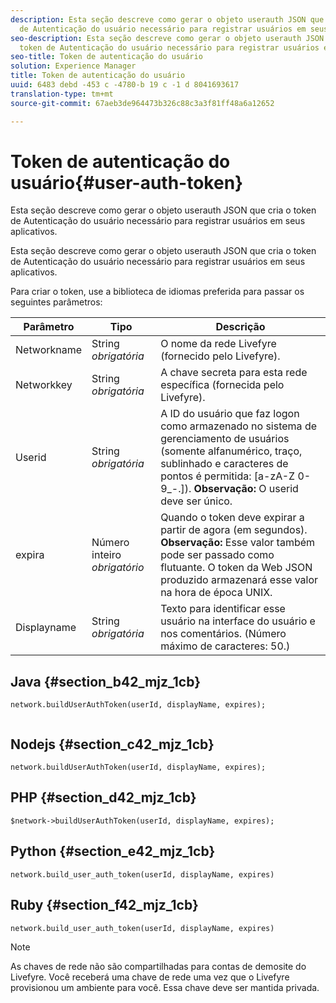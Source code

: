 ```yaml
---
description: Esta seção descreve como gerar o objeto userauth JSON que cria o token
  de Autenticação do usuário necessário para registrar usuários em seus aplicativos.
seo-description: Esta seção descreve como gerar o objeto userauth JSON que cria o
  token de Autenticação do usuário necessário para registrar usuários em seus aplicativos.
seo-title: Token de autenticação do usuário
solution: Experience Manager
title: Token de autenticação do usuário
uuid: 6483 debd -453 c -4780-b 19 c -1 d 8041693617
translation-type: tm+mt
source-git-commit: 67aeb3de964473b326c88c3a3f81ff48a6a12652

---
```



# Token de autenticação do usuário{#user-auth-token}

Esta seção descreve como gerar o objeto userauth JSON que cria o token de Autenticação do usuário necessário para registrar usuários em seus aplicativos.

Esta seção descreve como gerar o objeto userauth JSON que cria o token de Autenticação do usuário necessário para registrar usuários em seus aplicativos.

Para criar o token, use a biblioteca de idiomas preferida para passar os seguintes parâmetros:

| Parâmetro | Tipo | Descrição |
|---|---|---|
| Networkname | String *obrigatória* | O nome da rede Livefyre (fornecido pelo Livefyre). |
| Networkkey | String *obrigatória* | A chave secreta para esta rede específica (fornecida pelo Livefyre). |
| Userid | String *obrigatória* | A ID do usuário que faz logon como armazenado no sistema de gerenciamento de usuários (somente alfanumérico, traço, sublinhado e caracteres de pontos é permitida: [a-zA-Z 0-9_-.]). **Observação:** O userid deve ser único. |
| expira | Número inteiro *obrigatório* | Quando o token deve expirar a partir de agora (em segundos). **Observação:** Esse valor também pode ser passado como flutuante. O token da Web JSON produzido armazenará esse valor na hora de época UNIX. |
| Displayname | String *obrigatória* | Texto para identificar esse usuário na interface do usuário e nos comentários. (Número máximo de caracteres: 50.) |

## Java {#section_b42_mjz_1cb}

```
network.buildUserAuthToken(userId, displayName, expires); 
 
```

## Nodejs {#section_c42_mjz_1cb}

```
network.buildUserAuthToken(userId, displayName, expires); 
```

## PHP {#section_d42_mjz_1cb}

```
$network->buildUserAuthToken(userId, displayName, expires); 
```

## Python {#section_e42_mjz_1cb}

```
network.build_user_auth_token(userId, displayName, expires) 
```

## Ruby {#section_f42_mjz_1cb}

```
network.build_user_auth_token(userId, displayName, expires) 
```

>[!NOTE]
>
>As chaves de rede não são compartilhadas para contas de demosite do Livefyre. Você receberá uma chave de rede uma vez que o Livefyre provisionou um ambiente para você. Essa chave deve ser mantida privada.

